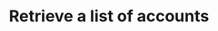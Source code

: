 ---
title: Retrieve a list of accounts
products: vonage-business-cloud/account
description: Retrieve a list of accounts
languages:
    - Node
---